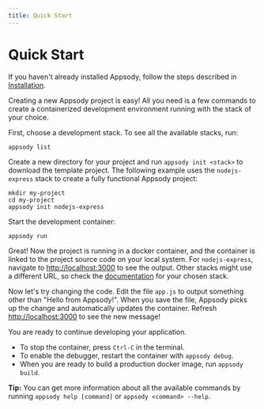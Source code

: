 ```yaml
---
title: Quick Start
---
```


# Quick Start

If you haven't already installed Appsody, follow the steps described in [Installation](/docs/getting-started/installation).

Creating a new Appsody project is easy! All you need is a few commands to create a containerized development environment running with the stack of your choice.

First, choose a development stack. To see all the available stacks, run:  

```
appsody list
```

Create a new directory for your project and run `appsody init <stack>` to download the template project. The following example uses the `nodejs-express` stack to create
a fully functional Appsody project:

```
mkdir my-project
cd my-project
appsody init nodejs-express
```

Start the development container:

```
appsody run
```

Great! Now the project is running in a docker container, and the container is linked to the project source code on your local system. For `nodejs-express`, navigate to <http://localhost:3000> to see the output. Other stacks might use a different URL, so check the [documentation](https://github.com/appsody/stacks/tree/master/incubator) for your chosen stack.

Now let's try changing the code. Edit the file `app.js` to output something other than "Hello from Appsody!". When you save the file, Appsody picks up the change and automatically updates the container. Refresh <http://localhost:3000> to see the new message!

You are ready to continue developing your application.

- To stop the container, press `Ctrl-C` in the terminal.
- To enable the debugger, restart the container with `appsody debug`.
- When you are ready to build a production docker image, run `appsody build`.

**Tip:** You can get more information about all the available commands by running `appsody help [command]` or `appsody <command> --help`.

